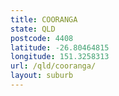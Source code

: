 ```yaml
---
title: COORANGA
state: QLD
postcode: 4408
latitude: -26.80464815
longitude: 151.3258313
url: /qld/cooranga/
layout: suburb
---
```

